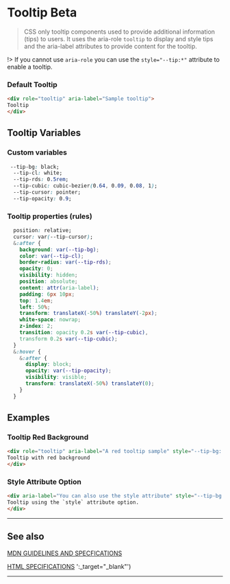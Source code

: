 # Tooltip <span role="note" style="--note: var(--beta)">Beta</span>

> CSS only tooltip components used to provide additional information (tips) to users. It uses the aria-role `tooltip` to display and style tips and the aria-label attributes to provide content for the tooltip.

!> If you cannot use `aria-role` you can use the `style="--tip:*"` attribute to enable a tooltip.

### Default Tooltip

```html preview
<div role="tooltip" aria-label="Sample tooltip">
Tooltip
</div>
```

## Tooltip Variables

### Custom variables

```css
 --tip-bg: black;
  --tip-cl: white;
  --tip-rds: 0.5rem;
  --tip-cubic: cubic-bezier(0.64, 0.09, 0.08, 1);
  --tip-cursor: pointer;
  --tip-opacity: 0.9;
```

### Tooltip properties (rules)

```css
  position: relative;
  cursor: var(--tip-cursor);
  &:after {
    background: var(--tip-bg);
    color: var(--tip-cl);
    border-radius: var(--tip-rds);
    opacity: 0;
    visibility: hidden;
    position: absolute;
    content: attr(aria-label);
    padding: 6px 10px;
    top: 1.4em;
    left: 50%;
    transform: translateX(-50%) translateY(-2px);
    white-space: nowrap;
    z-index: 2;
    transition: opacity 0.2s var(--tip-cubic),
    transform 0.2s var(--tip-cubic);
  }
  &:hover {
    &:after {
      display: block;
      opacity: var(--tip-opacity);
      visibility: visible;
      transform: translateX(-50%) translateY(0);
    }
  }

```

## Examples

### Tooltip Red Background

```html preview
<div role="tooltip" aria-label="A red tooltip sample" style="--tip-bg: red">
Tooltip with red background
</div>
```

### Style Attribute Option

```html preview
<div aria-label="You can also use the style attribute" style="--tip-bg: darkblue">
Tooltip using the `style` attribute option.
</div>
```

----
## See also

[MDN GUIDELINES AND SPECFICATIONS](https://developer.mozilla.org/en-US/docs/Web/HTML/Element/table)

[HTML SPECIFICATIONS](https://developer.mozilla.org/en-US/docs/Web/HTML/Element/table) ':_target="_blank"')


----
